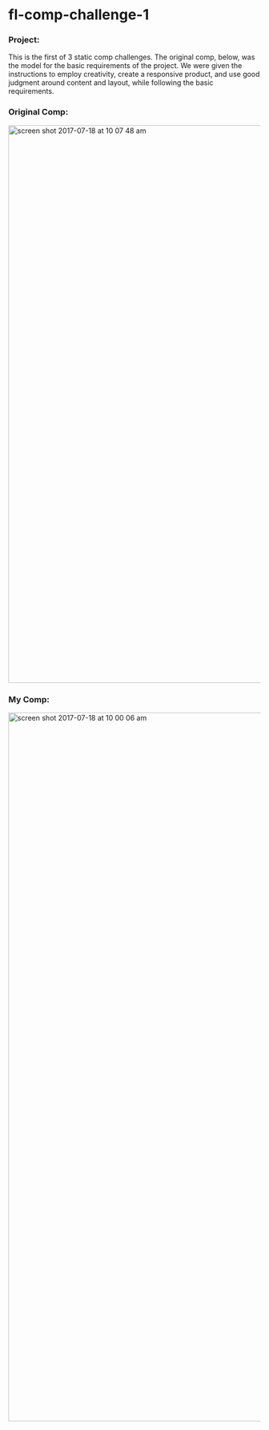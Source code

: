 # fl-comp-challenge-1

### Project:
This is the first of 3 static comp challenges. The original comp, below, was the model for the basic requirements of the project. We were given the instructions to employ creativity, create a responsive product, and use good judgment around content and layout, while following the basic requirements.  

### Original Comp:
<img width="1113" alt="screen shot 2017-07-18 at 10 07 48 am" src="https://user-images.githubusercontent.com/24443103/28327554-038bcc72-6ba1-11e7-85f8-e183a44e5345.png">

### My Comp:
<img width="1415" alt="screen shot 2017-07-18 at 10 00 06 am" src="https://user-images.githubusercontent.com/24443103/28327286-31eb5552-6ba0-11e7-9284-54334d4c1496.png">
